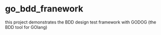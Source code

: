 # go_bdd_franework
this project demonstrates the BDD design test framework with GODOG (the BDD tool for GOlang)
